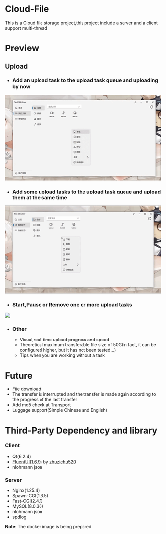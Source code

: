 # Cloud-File
This is a Cloud file storage project,this project include a server and a client   
support multi-thread

# Preview   
## Upload
- ### Add an upload task to the upload task queue and uploading by now
![](https://github.com/MrChen-H/Cloud-File/blob/main/resource/UpLoad_one.gif)   

- ### Add some upload tasks to the upload task queue and upload them at the same time
![](https://github.com/MrChen-H/Cloud-File/blob/main/resource/UpLoad_mulit.gif)   

- ### Start,Pause or Remove one or more upload tasks
![](https://github.com/MrChen-H/Cloud-File/blob/main/resource/opt.gif)

- ### Other
  - Visual,real-time upload progress and speed
  - Theoretical maximum transferable file size of 50G(In fact, it can be configured higher, but it has not been tested...)
  - Tips when you are working without a task

# Future
- File download
- The transfer is interrupted and the transfer is made again according to the progress of the last transfer
- Add md5 check at Transport
- Luggage support(Simple Chinese and Engilsh)

# Third-Party Dependency and library
### Client
 - Qt(6.2.4)
 - [FluentUI(1.6.9)](https://github.com/zhuzichu520/FluentUI) by [zhuzichu520](https://github.com/zhuzichu520)
 - nlohmann json
### Server
 - Nginx(1.25.4)
 - Spawn-CGI(1.6.5)
 - Fast-CGI(2.4.1)
 - MySQL(8.0.36)
 - nlohmann json
 - spdlog

**Note**: The docker image is being prepared

